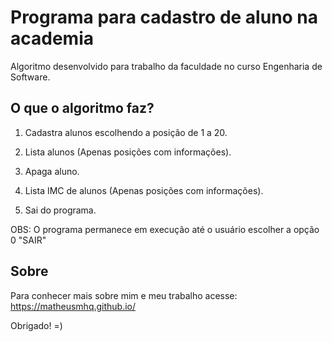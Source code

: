 # Programa para cadastro de aluno na academia

Algoritmo desenvolvido para trabalho da faculdade no curso Engenharia de Software.

## O que o algoritmo faz?

1. Cadastra alunos escolhendo a posição de 1 a 20.

2. Lista alunos (Apenas posições com informações).

3. Apaga aluno.

4. Lista IMC de alunos (Apenas posições com informações).

0. Sai do programa.

OBS: O programa permanece em execução até o usuário escolher a opção 0 "SAIR"


## Sobre

Para conhecer mais sobre mim e meu trabalho acesse: https://matheusmhq.github.io/

Obrigado! =)